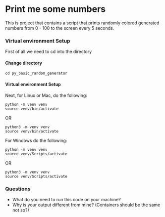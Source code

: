 # Print me some numbers

This is project that contains a script that prints randomly colored generated numbers from 0 - 100 to the screen every 5 seconds.

### Virtual environment Setup
First of all we need to cd into the directory


#### Change directory
```shell
cd py_basic_random_generator
```

#### Virtual environment Setup

Next, for Linux or Mac, do the following:

```shell
python -m venv venv
source venv/bin/activate
```

OR

```shell
python3 -m venv venv
source venv/bin/activate
```

For Windows do the following:

```shell
python -m venv venv
source venv/Scripts/activate
```
OR

```shell
python3 -m venv venv
source venv/Scripts/activate
```

### Questions
- What do you need to run this code on your machine?
- Why is your output different from mine? (Containers should be the same not so?)

